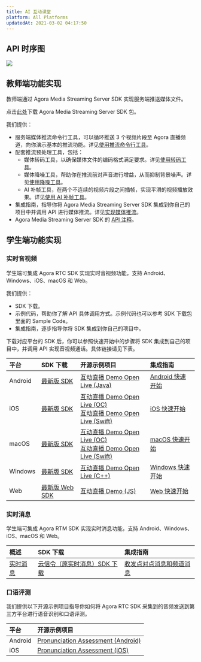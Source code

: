 ```yaml
---
title: AI 互动课堂
platform: All Platforms
updatedAt: 2021-03-02 04:17:50
---
```


## API 时序图

![](https://web-cdn.agora.io/docs-files/1577098826567)

## 教师端功能实现

教师端通过 Agora Media Streaming Server SDK 实现服务端推送媒体文件。

<div class="note alert">点击<a href="https://download.agora.io/ardsdk/release/Agora_MediaStreamingServer_SDK_for_Linux_v2_6_1_180_FULL_20200212_85.tar.gz">此处</a>下载 Agora Media Streaming Server SDK 包。</div>
	
我们提供：

- 服务端媒体推流命令行工具，可以循环推送 3 个视频片段至 Agora 直播频道，向你演示基本的推流功能。详见[使用推流命令行工具](https://docs-preview.agoralab.co/cn/Server/use_streaming_command_line_tool?platform=Linux)。
- 配套推流预处理工具，包括：
  - 媒体转码工具，以确保媒体文件的编码格式满足要求。详见[使用转码工具](https://docs-preview.agoralab.co/cn/Server/preprocess?platform=Linux#transcoding)。
  - 媒体降噪工具，帮助你在推流前对声音进行增益，从而抑制背景噪声。详见[使用降噪工具](https://docs-preview.agoralab.co/cn/Server/preprocess?platform=Linux#denoise)。
  - AI 补帧工具，在两个不连续的视频片段之间插帧，实现平滑的视频播放效果。详见[使用 AI 补帧工具](https://docs-preview.agoralab.co/cn/Server/preprocess?platform=Linux#interpolation)。
- 集成指南，指导你将 Agora Media Streaming Server SDK 集成到你自己的项目中并调用 API 进行媒体推流。详见[实现媒体推流](https://docs-preview.agoralab.co/cn/Server/media_streaming_on_server?platform=Linux%20C++)。
- Agora Media Streaming Server SDK 的 [API 注释](https://docs.agora.io/cn/AI%20Interactive%20Classroom/API%20Reference/server_cpp/index.html)。

## 学生端功能实现

### 实时音视频

学生端可集成 Agora RTC SDK 实现实时音视频功能，支持 Android、Windows、iOS、macOS 和 Web。

我们提供：

- SDK 下载。
- 示例代码，帮助你了解 API 具体调用方式。示例代码也可以参考 SDK 下载包里面的 Sample Code。
- 集成指南，逐步指导你将 SDK 集成到你自己的项目中。

下载对应平台的 SDK 后，你可以参照快速开始中的步骤将 SDK 集成到自己的项目中，并调用 API 实现音视频通话。具体链接请见下表。

| 平台    | SDK 下载                                                                                                         | 开源示例项目                                                                                                                                                                                                                                    | 集成指南                                                                                                 |
| :------ | :--------------------------------------------------------------------------------------------------------------- | :---------------------------------------------------------------------------------------------------------------------------------------------------------------------------------------------------------------------------------------------- | :------------------------------------------------------------------------------------------------------- |
| Android | [最新版 SDK](https://docs-preprod.agora.io/cn/Interactive%20Broadcast/edu_release_note_android?platform=Android) | [互动直播 Demo Open Live (Java)](https://github.com/AgoraIO/Basic-Video-Broadcasting/tree/master/OpenLive-Android)                                                                                                                              | [Android 快速开始](https://docs.agora.io/cn/Interactive%20Broadcast/start_live_android?platform=Android) |
| iOS     | [最新版 SDK](https://docs-preprod.agora.io/cn/Interactive%20Broadcast/edu_release_note_ios?platform=iOS)         | [互动直播 Demo Open Live (OC)](https://github.com/AgoraIO/Basic-Video-Broadcasting/tree/master/OpenLive-iOS-Objective-C)<br>[互动直播 Demo Open Live (Swift)](https://github.com/AgoraIO/Basic-Video-Broadcasting/tree/master/OpenLive-iOS)     | [iOS 快速开始](https://docs.agora.io/cn/Interactive%20Broadcast/start_live_ios?platform=iOS)             |
| macOS   | [最新版 SDK](https://docs-preprod.agora.io/cn/Interactive%20Broadcast/edu_release_note_macos?platform=macOS)     | [互动直播 Demo Open Live (OC)](https://github.com/AgoraIO/Basic-Video-Broadcasting/tree/master/OpenLive-macOS-Objective-C)<br>[互动直播 Demo Open Live (Swift)](https://github.com/AgoraIO/Basic-Video-Broadcasting/tree/master/OpenLive-macOS) | [macOS 快速开始](https://docs.agora.io/cn/Interactive%20Broadcast/start_live_mac?platform=macOS)         |
| Windows | [最新版 SDK](https://docs-preprod.agora.io/cn/Interactive%20Broadcast/edu_release_note_windows?platform=Windows) | [互动直播 Demo Open Live (C++)](https://github.com/AgoraIO/Basic-Video-Broadcasting/blob/master/OpenLive-Windows)                                                                                                                               | [Windows 快速开始](https://docs.agora.io/cn/Interactive%20Broadcast/start_live_windows?platform=Windows) |
| Web     | [最新版 Web SDK](https://docs.agora.io/cn/Agora%20Platform/downloads)                                            | [互动直播 Demo (JS)](https://github.com/AgoraIO/Basic-Video-Call/blob/master/Group-Video/OpenVideoCall-Web/README.zh.md)                                                                                                                        | [Web 快速开始](https://docs.agora.io/cn/Interactive%20Broadcast/start_live_web?platform=Web)             |

### 实时消息

学生端可集成 Agora RTM SDK 实现实时消息功能，支持 Android、Windows、iOS、macOS 和 Web。

| 概述                                                                                          | SDK 下载                                                                               | 集成指南                                                                                                    |
| :-------------------------------------------------------------------------------------------- | :------------------------------------------------------------------------------------- | :---------------------------------------------------------------------------------------------------------- |
| [实时消息](https://docs.agora.io/cn/Real-time-Messaging/product_rtm?platform=All%20Platforms) | [云信令（原实时消息）SDK 下载](https://docs.agora.io/cn/Real-time-Messaging/downloads) | [收发点对点消息和频道消息](https://docs.agora.io/cn/Real-time-Messaging/messaging_android?platform=Android) |

### 口语评测

我们提供以下开源示例项目指导你如何将 Agora RTC SDK 采集到的音频发送到第三方平台进行语音识别和口语评测。

| 平台    | 开源示例项目                                                                                                                                      |
| :------ | :------------------------------------------------------------------------------------------------------------------------------------------------ |
| Android | [Pronunciation Assessment (Android)](https://github.com/AgoraIO/Advanced-Audio/tree/dev/backup/Pronunciation-Assess/Pronunciation-Assess-Android) |
| iOS     | [Pronunciation Assessment (iOS)](https://github.com/AgoraIO/Advanced-Audio/tree/dev/backup/Pronunciation-Assess/Pronunciation-Assess-iOS)         |
